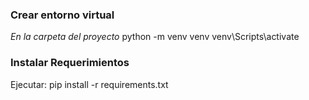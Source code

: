 ### Crear entorno virtual
*En la carpeta del proyecto*
python -m venv venv
venv\Scripts\activate

### Instalar Requerimientos
Ejecutar: pip install -r requirements.txt